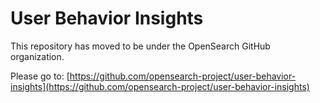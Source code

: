 # User Behavior Insights

This repository has moved to be under the OpenSearch GitHub organization.

Please go to: [https://github.com/opensearch-project/user-behavior-insights](https://github.com/opensearch-project/user-behavior-insights)

